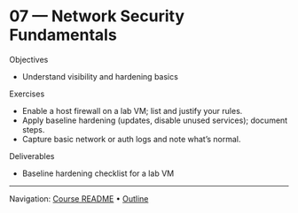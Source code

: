 # 07 — Network Security Fundamentals

Objectives
- Understand visibility and hardening basics

Exercises
- Enable a host firewall on a lab VM; list and justify your rules.
- Apply baseline hardening (updates, disable unused services); document steps.
- Capture basic network or auth logs and note what’s normal.

Deliverables
- Baseline hardening checklist for a lab VM

---
Navigation: [Course README](../../README.md) • [Outline](../../docs/outline.md)
